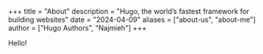 +++
title = "About"
description = "Hugo, the world’s fastest framework for building websites"
date = "2024-04-09"
aliases = ["about-us", "about-me"]
author = ["Hugo Authors", "Najmieh"]
+++

Hello!


